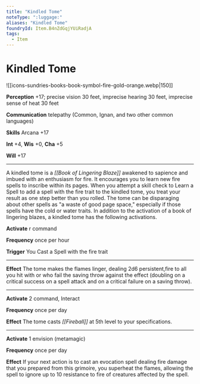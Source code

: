 ```yaml
---
title: "Kindled Tome"
noteType: ":luggage:"
aliases: "Kindled Tome"
foundryId: Item.B4nZdGqjYUiRadjA
tags:
  - Item
---
```


# Kindled Tome
![[icons-sundries-books-book-symbol-fire-gold-orange.webp|150]]

**Perception** +17; precise vision 30 feet, imprecise hearing 30 feet, imprecise sense of heat 30 feet

**Communication** telepathy (Common, Ignan, and two other common languages)

**Skills** Arcana +17

**Int** +4, **Wis** +0, **Cha** +5

**Will** +17

* * *

A kindled tome is a _[[Book of Lingering Blaze]]_ awakened to sapience and imbued with an enthusiasm for fire. It encourages you to learn new fire spells to inscribe within its pages. When you attempt a skill check to Learn a Spell to add a spell with the fire trait to the kindled tome, you treat your result as one step better than you rolled. The tome can be disparaging about other spells as "a waste of good page space," especially if those spells have the cold or water traits. In addition to the activation of a book of lingering blazes, a kindled tome has the following activations.

**Activate** r command

**Frequency** once per hour

**Trigger** You Cast a Spell with the fire trait

* * *

**Effect** The tome makes the flames linger, dealing 2d6 persistent,fire to all you hit with or who fail the saving throw against the effect (doubling on a critical success on a spell attack and on a critical failure on a saving throw).

* * *

**Activate** 2 command, Interact

**Frequency** once per day

**Effect** The tome casts _[[Fireball]]_ at 5th level to your specifications.

* * *

**Activate** 1 envision (metamagic)

**Frequency** once per day

**Effect** If your next action is to cast an evocation spell dealing fire damage that you prepared from this grimoire, you superheat the flames, allowing the spell to ignore up to 10 resistance to fire of creatures affected by the spell.
